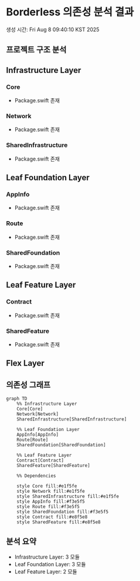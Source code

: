 # Borderless 의존성 분석 결과

생성 시간: Fri Aug  8 09:40:10 KST 2025

## 프로젝트 구조 분석

## Infrastructure Layer

### Core
  - Package.swift 존재

### Network
  - Package.swift 존재

### SharedInfrastructure
  - Package.swift 존재

## Leaf Foundation Layer

### AppInfo
  - Package.swift 존재

### Route
  - Package.swift 존재

### SharedFoundation
  - Package.swift 존재

## Leaf Feature Layer

### Contract
  - Package.swift 존재

### SharedFeature
  - Package.swift 존재

## Flex Layer

## 의존성 그래프

```mermaid
graph TD
    %% Infrastructure Layer
    Core[Core]
    Network[Network]
    SharedInfrastructure[SharedInfrastructure]

    %% Leaf Foundation Layer
    AppInfo[AppInfo]
    Route[Route]
    SharedFoundation[SharedFoundation]

    %% Leaf Feature Layer
    Contract[Contract]
    SharedFeature[SharedFeature]

    %% Dependencies

    style Core fill:#e1f5fe
    style Network fill:#e1f5fe
    style SharedInfrastructure fill:#e1f5fe
    style AppInfo fill:#f3e5f5
    style Route fill:#f3e5f5
    style SharedFoundation fill:#f3e5f5
    style Contract fill:#e8f5e8
    style SharedFeature fill:#e8f5e8
```

## 분석 요약

- Infrastructure Layer: 3 모듈
- Leaf Foundation Layer: 3 모듈
- Leaf Feature Layer: 2 모듈
